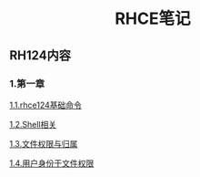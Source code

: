 <h1 align="center"> RHCE笔记 </h1>

## RH124内容
### 1.第一章
[1.1.rhce124基础命令](https://github.com/YJYW/RHCE/blob/main/RH124/%E7%AC%AC%E4%B8%80%E7%AB%A0/RH124%E5%9F%BA%E6%9C%AC%E5%91%BD%E4%BB%A4.md)

[1.2.Shell相关](https://github.com/YJYW/RHCE/blob/main/RH124/%E7%AC%AC%E4%B8%80%E7%AB%A0/Shell%E7%9B%B8%E5%85%B3.md)

[1.3.文件权限与归属](https://github.com/YJYW/RHCE/blob/main/RH124/%E7%AC%AC%E4%B8%80%E7%AB%A0/%E6%96%87%E4%BB%B6%E6%9D%83%E9%99%90%E4%B8%8E%E5%BD%92%E5%B1%9E%20.md)

[1.4.用户身份于文件权限](https://github.com/YJYW/RHCE/blob/main/RH124/%E7%AC%AC%E4%B8%80%E7%AB%A0/%E7%94%A8%E6%88%B7%E8%BA%AB%E4%BB%BD%E4%BA%8E%E6%96%87%E4%BB%B6%E6%9D%83%E9%99%90%20.md)

